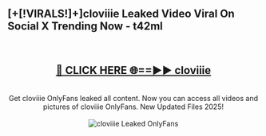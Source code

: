<h2>[+[!VIRALS!]+]cloviiie Leaked Video Viral On Social X Trending Now - t42ml</h2>
<br>
<div align="center">
<h2><a href="https://libra.edu.pl?cloviiie" rel="nofollow">🔴 CLICK HERE 🌐==►► cloviiie</a></h2>
<br>
Get cloviiie OnlyFans leaked all content. Now you can access all videos and pictures of cloviiie OnlyFans. New Updated Files 2025!
<br>
<br>
<a href="https://libra.edu.pl?cloviiie" rel="nofollow" data-target="animated-image.originalLink"><img src="https://i.ibb.co.com/WyWwxjT/player-gif2.gif" alt="cloviiie Leaked OnlyFans" style="max-width: 100%; display: inline-block;" data-target="animated-image.originalImage"></a>
</div>
<br>